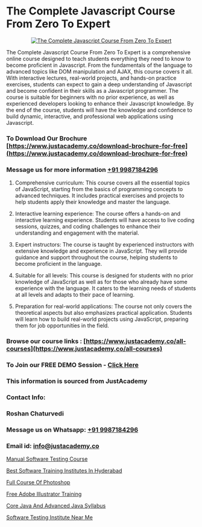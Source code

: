 # The Complete Javascript Course From Zero To Expert

<p align="center">
  <a href="https://justacademy.co/course-detail/javascript-training">
    <img src="https://justacademy.co/storage2/course_image/1676636853_course_image.webp" alt="The Complete Javascript Course From Zero To Expert">
  </a>
</p>


The Complete Javascript Course From Zero To Expert is a comprehensive online course designed to teach students everything they need to know to become proficient in Javascript. From the fundamentals of the language to advanced topics like DOM manipulation and AJAX, this course covers it all. With interactive lectures, real-world projects, and hands-on practice exercises, students can expect to gain a deep understanding of Javascript and become confident in their skills as a Javascript programmer. The course is suitable for beginners with no prior experience, as well as experienced developers looking to enhance their Javascript knowledge. By the end of the course, students will have the knowledge and confidence to build dynamic, interactive, and professional web applications using Javascript.
### To Download Our Brochure [https://www.justacademy.co/download-brochure-for-free](https://www.justacademy.co/download-brochure-for-free)
### Message us for more information [+91 9987184296](https://api.whatsapp.com/send?phone=919987184296)
1) Comprehensive curriculum: This course covers all the essential topics of JavaScript, starting from the basics of programming concepts to advanced techniques. It includes practical exercises and projects to help students apply their knowledge and master the language.

2) Interactive learning experience: The course offers a hands-on and interactive learning experience. Students will have access to live coding sessions, quizzes, and coding challenges to enhance their understanding and engagement with the material.

3) Expert instructors: The course is taught by experienced instructors with extensive knowledge and experience in JavaScript. They will provide guidance and support throughout the course, helping students to become proficient in the language.

4) Suitable for all levels: This course is designed for students with no prior knowledge of JavaScript as well as for those who already have some experience with the language. It caters to the learning needs of students at all levels and adapts to their pace of learning.

5) Preparation for real-world applications: The course not only covers the theoretical aspects but also emphasizes practical application. Students will learn how to build real-world projects using JavaScript, preparing them for job opportunities in the field.

### Browse our course links : [https://www.justacademy.co/all-courses](https://www.justacademy.co/all-courses) 
### To Join our FREE DEMO Session - [Click Here](https://www.justacademy.co/register-for-course-demo)


### This information is sourced from JustAcademy
### Contact Info:
### Roshan Chaturvedi
### Message us on Whatsapp: [+91 9987184296](https://api.whatsapp.com/send?phone=919987184296)
### Email id: [info@justacademy.co](mailto:info@justacademy.co)
                
[Manual Software Testing Course](https://www.linkedin.com/pulse/manual-software-testing-course-justacademy-sunnyvale-7wvzc?trackingId=i4CDr2OghFjaECuyBGqPqA%3D%3D&lipi=urn%3Ali%3Apage%3Ad_flagship3_company_admin%3BY8luX3FqRoKvysGk6zzShw%3D%3D)

[Best Software Training Institutes In Hyderabad](https://www.linkedin.com/pulse/best-software-training-institutes-hyderabad-justacademy-coimbatore-k7cme?trackingId=1q1qvKq7h%2BFUR30RkTyX4A%3D%3D&lipi=urn%3Ali%3Apage%3Ad_flagship3_company_admin%3B7mNmKz24Tx%2BfRDkV0HwLig%3D%3D)

[Full Course Of Photoshop](https://medium.com/@negishivu99/full-course-of-photoshop-4cd6de92eef1)

[Free Adobe Illustrator Training](https://medium.com/@akanshapatil/free-adobe-illustrator-training-6a7ed9874320)

[Core Java And Advanced Java Syllabus](https://justacademyin.github.io/justacademy/core-java-and-advanced-java-syllabus)

[Software Testing Institute Near Me](https://justacademyin.github.io/justacademy/software-testing-institute-near-me)


